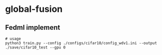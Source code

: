 # global-fusion

## Fedml implement

```shell=
# usage
python3 train.py --config ./configs/cifar10/config_wdv1.ini --output ./save/cifar10_test --gpu 0
```